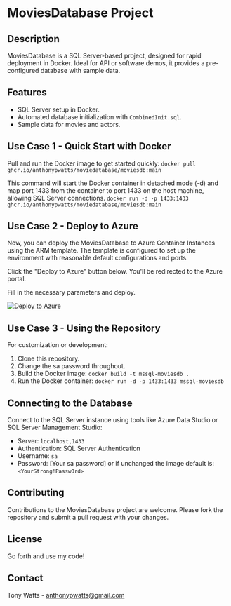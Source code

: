 # MoviesDatabase Project

## Description
MoviesDatabase is a SQL Server-based project, designed for rapid deployment in Docker. Ideal for API or software demos, it provides a pre-configured database with sample data.


## Features
- SQL Server setup in Docker.
- Automated database initialization with `CombinedInit.sql`.
- Sample data for movies and actors.


## Use Case 1 - Quick Start with Docker
Pull and run the Docker image to get started quickly:
`docker pull ghcr.io/anthonypwatts/moviedatabase/moviesdb:main`

This command will start the Docker container in detached mode (-d) and map port 1433 from the container to port 1433 on the host machine, allowing SQL Server connections.
`docker run -d -p 1433:1433 ghcr.io/anthonypwatts/moviedatabase/moviesdb:main`


## Use Case 2 - Deploy to Azure
Now, you can deploy the MoviesDatabase to Azure Container Instances using the ARM template. The template is configured to set up the environment with reasonable default configurations and ports.

Click the "Deploy to Azure" button below. You'll be redirected to the Azure portal.

Fill in the necessary parameters and deploy.

[![Deploy to Azure](https://aka.ms/deploytoazurebutton)](https://portal.azure.com/#create/Microsoft.Template/uri/https%3A%2F%2Fraw.githubusercontent.com%2FAnthonyPWatts%2FMovieDatabase%2Fmain%2Fazure-deploy-moviedb.json)


## Use Case 3 - Using the Repository
For customization or development:
1. Clone this repository.
2. Change the sa password throughout.
3. Build the Docker image: `docker build -t mssql-moviesdb .`
4. Run the Docker container: `docker run -d -p 1433:1433 mssql-moviesdb`


## Connecting to the Database
Connect to the SQL Server instance using tools like Azure Data Studio or SQL Server Management Studio:
- Server: `localhost,1433`
- Authentication: SQL Server Authentication
- Username: `sa`
- Password: [Your sa password] or if unchanged the image default is: `<YourStrong!Passw0rd>`

## Contributing
Contributions to the MoviesDatabase project are welcome. Please fork the repository and submit a pull request with your changes.

## License
Go forth and use my code!

## Contact
Tony Watts - anthonypwatts@gmail.com
